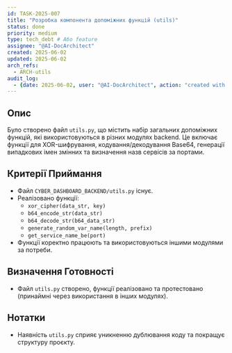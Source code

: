 ```yaml
---
id: TASK-2025-007
title: "Розробка компонента допоміжних функцій (utils)"
status: done
priority: medium
type: tech_debt # Або feature
assignee: "@AI-DocArchitect"
created: 2025-06-02
updated: 2025-06-02
arch_refs:
  - ARCH-utils
audit_log:
  - {date: 2025-06-02, user: "@AI-DocArchitect", action: "created with status done"}
---
```

## Опис
Було створено файл `utils.py`, що містить набір загальних допоміжних функцій, які використовуються в різних модулях backend. Це включає функції для XOR-шифрування, кодування/декодування Base64, генерації випадкових імен змінних та визначення назв сервісів за портами.

## Критерії Приймання
- Файл `CYBER_DASHBOARD_BACKEND/utils.py` існує.
- Реалізовано функції:
    - `xor_cipher(data_str, key)`
    - `b64_encode_str(data_str)`
    - `b64_decode_str(b64_data_str)`
    - `generate_random_var_name(length, prefix)`
    - `get_service_name_be(port)`
- Функції коректно працюють та використовуються іншими модулями за потреби.

## Визначення Готовності
- Файл `utils.py` створено, функції реалізовано та протестовано (принаймні через використання в інших модулях).

## Нотатки
- Наявність `utils.py` сприяє уникненню дублювання коду та покращує структуру проєкту. 